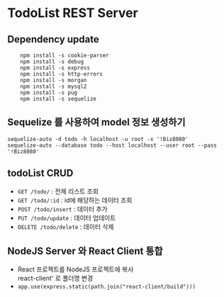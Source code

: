 # TodoList REST Server

## Dependency update

```
    npm install -s cookie-parser
    npm install -s debug
    npm install -s express
    npm install -s http-errors
    npm install -s morgan
    npm install -s mysql2
    npm install -s pug
    npm install -s sequelize
```

## Sequelize 를 사용하여 model 정보 생성하기

```
sequelize-auto -d todo -h localhost -u root -x '!Biz8080'
sequelize-auto --database todo --host localhost --user root --pass '!Biz8080'
```

## todoList CRUD

- `GET /todo/` : 전체 리스트 조회
- `GET /todo/:id` : id에 해당하는 데이터 조회
- `POST /todo/insert` : 데이터 추가
- `PUT /todo/update` : 데이터 업데이트
- `DELETE /todo/delete` : 데이터 삭제

## NodeJS Server 와 React Client 통합

- React 프로젝트를 NodeJS 프로젝트에 복사  
  react-client' 로 폴더명 변경
- `app.use(express.static(path.join("react-client/build")))`
